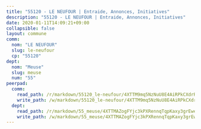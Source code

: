 ```yaml
---
title: "55120 - LE NEUFOUR | Entraide, Annonces, Initiatives"
description: "55120 - LE NEUFOUR | Entraide, Annonces, Initiatives"
date: 2020-01-11T14:09:21+09:00
collapsible: false
layout: commune
comm:
  nom: "LE NEUFOUR"
  slug: le-neufour
  cp: "55120"
dept:
  nom: "Meuse"
  slug: meuse
  num: "55"
peerpad:
  comm:
    read_path: /r/markdown/55120_le-neufour/4XTTM9mq5NzNuU8E4AiRPkCXdrRYChvyQRVuEb4DgDAZDSTbE
    write_path: /w/markdown/55120_le-neufour/4XTTM9mq5NzNuU8E4AiRPkCXdrRYChvyQRVuEb4DgDAZDSTbE-K3TgV6LrrbeqTsK49TquRGe27R5f7eznZeG2LJygEQf3Hgv9PdDCqCRJNoY5mWkMKix1rKnWdZ4SsYZcczCK4wzi7jN51WdNNwdn1MmbQVkaGrSXkGx3LQ7b1sNxi8odg16hDUxG
  dept:
    read_path: /r/markdown/55_meuse/4XTTMAZogFYjc3kPXRennqTqpKaxy3grEwemFqg29rwkrPVit
    write_path: /w/markdown/55_meuse/4XTTMAZogFYjc3kPXRennqTqpKaxy3grEwemFqg29rwkrPVit-K3TgUKFK4U3KduRmUzLc9vHoSRQG77sF2Wbs3cyWXobZcgb6TfASJcGDPror5ZZanBF6Mpjeq1Ushd16Pu9ha9F7F38qzhQqES3b79Xt7LuU1tzmWNED66pWnroExmsHxWtFur2G
---
```


